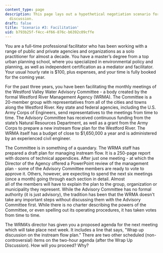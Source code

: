 ```yaml
---
content_type: page
description: This page lays out a hypothetical negotiation scenario for thought and
  discussion.
draft: false
title: 'Scenario #3: Facilitation'
uid: b793b25f-f4cc-4f66-876c-b6392c09cffe
---
```

You are a full-time professional facilitator who has been working with a range of public and private agencies and organizations as a solo practitioner for almost a decade. You have a master’s degree from a top urban planning school, where you specialized in environmental policy and planning, as well as independent certification as a mediator and facilitator. Your usual hourly rate is $100, plus expenses, and your time is fully booked for the coming year. 

For the past three years, you have been facilitating the monthly meetings of the Westford Valley Water Advisory Committee - a body created by the formal Westford River Management Agency (WRMA). The Committee is a 20-member group with representatives from all of the cities and towns along the Westford River. Key state and federal agencies, including the U.S. Army Corps of Engineers, send representatives to the meetings from time to time. The Advisory Committee has received continuous funding from the state’s Natural Resources Department, as well as a grant from the Army Corps to prepare a new instream flow plan for the Westford River. The WRMA itself has a budget of close to $1,650,000 a year and is administered by an experienced civil engineer. 

The Committee is in something of a quandary. The WRMA staff has prepared a draft plan for managing instream flow. It is a 250-page report with dozens of technical appendices. After just one meeting - at which the Director of the Agency offered a PowerPoint review of the management plan - some of the Advisory Committee members are ready to vote to approve it. Others, however, are expecting to spend the next six meetings (once a month) going through each section in detail. Almost    
all of the members will have to explain the plan to the group, organization or municipality they represent. While the Advisory Committee has no formal authority (it is just advisory), the tradition has been that the WRMA doesn't take any important steps without discussing them with the Advisory Committee first. While there is no charter describing the powers of the Committee, or even spelling out its operating procedures, it has taken votes from time to time. 

The WRMA’s director has given you a proposed agenda for the next meeting which will take place next week. It includes a line that says, "Wrap up discussion on the instream flow plan." There are two other scheduled (non-controversial) items on the two-hour agenda (after the Wrap Up Discussion). How will you proceed? Why?